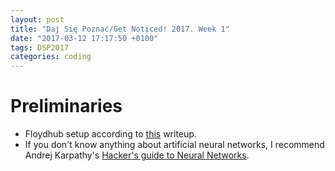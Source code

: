 ```yaml
---
layout: post
title: "Daj Się Poznać/Get Noticed! 2017. Week 1"
date: "2017-03-12 17:17:50 +0100"
tags: DSP2017
categories: coding
---
```


# Preliminaries
- Floydhub setup according to [this](https://github.com/YuelongGuo/floydhub.fast.ai) writeup.
- If you don't know anything about artificial neural networks, I recommend Andrej Karpathy's [Hacker's guide to Neural Networks](https://karpathy.github.io/neuralnets/).
